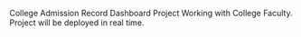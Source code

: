 College Admission Record Dashboard Project
Working with College Faculty.
Project will be deployed in real time.
